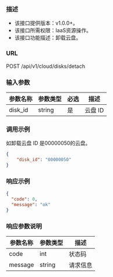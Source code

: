 ### 描述

- 该接口提供版本：v1.0.0+。
- 该接口所需权限：IaaS资源操作。
- 该接口功能描述：卸载云盘。

### URL

POST /api/v1/cloud/disks/detach

### 输入参数

| 参数名称         | 参数类型    | 必选  | 描述                           |
|--------------|---------|-----|------------------------------|
| disk_id      | string  | 是   | 云盘 ID                        |

### 调用示例

如卸载云盘 ID 是00000050的云盘。

```json
{
    "disk_id": "00000050"
}
```

### 响应示例

```json
{
  "code": 0,
  "message": "ok"
}
```

### 响应参数说明

| 参数名称      | 参数类型   | 描述   |
|-----------|--------|------|
| code      | int    | 状态码  |
| message   | string | 请求信息 |
